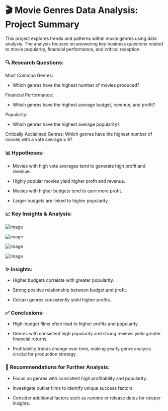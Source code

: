 # 🎬 Movie Genres Data Analysis: Project Summary

This project explores trends and patterns within movie genres using data analysis. The analysis focuses on answering key business questions related to movie popularity, financial performance, and critical reception.

### 🔍 Research Questions:

Most Common Genres:
- Which genres have the highest number of movies produced?

Financial Performance:
- Which genres have the highest average budget, revenue, and profit?

Popularity:
- Which genres have the highest average popularity?

Critically Acclaimed Genres:
Which genres have the highest number of movies with a vote average ≥ 8?

### 📊 Hypotheses:

- Movies with high vote averages tend to generate high profit and revenue.

- Highly popular movies yield higher profit and revenue.

- Movies with higher budgets tend to earn more profit.

- Larger budgets are linked to higher popularity.

### 📈 Key Insights & Analysis:

![image](https://github.com/user-attachments/assets/41964130-4819-4a7a-813b-281a4fd4780a)


![image](https://github.com/user-attachments/assets/2f304705-0597-450d-8787-f422353c3cbd)


![image](https://github.com/user-attachments/assets/a4482a76-d11c-4e09-8af5-88a432cbcd29)


![image](https://github.com/user-attachments/assets/d17a9a01-6b42-4444-977e-9e3e73e4a65f)



### ✨ Insights:
- Higher budgets correlate with greater popularity.
  
- Strong positive relationship between budget and profit.


- Certain genres consistently yield higher profits.

### ✅ Conclusions:

- High-budget films often lead to higher profits and popularity.

- Genres with consistent high popularity and strong reviews yield greater financial returns.

- Profitability trends change over time, making yearly genre analysis crucial for production strategy.

### 🚀 Recommendations for Further Analysis:

- Focus on genres with consistent high profitability and popularity.

- Investigate outlier films to identify unique success factors.

- Consider additional factors such as runtime or release dates for deeper insights.
